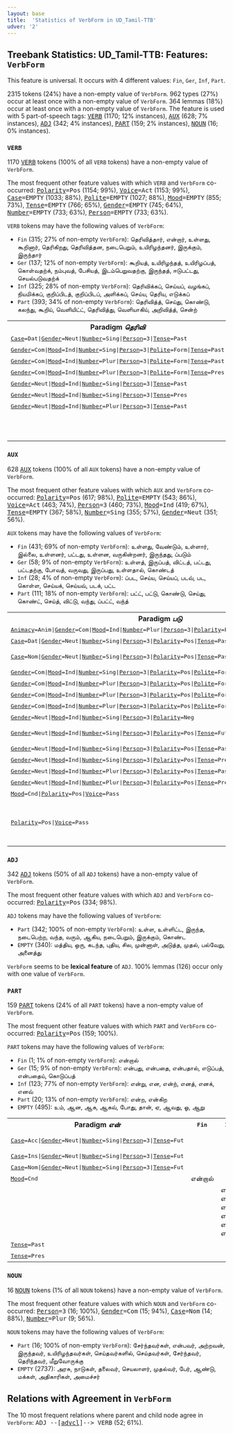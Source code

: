 ```yaml
---
layout: base
title:  'Statistics of VerbForm in UD_Tamil-TTB'
udver: '2'
---
```


## Treebank Statistics: UD_Tamil-TTB: Features: `VerbForm`

This feature is universal.
It occurs with 4 different values: `Fin`, `Ger`, `Inf`, `Part`.

2315 tokens (24%) have a non-empty value of `VerbForm`.
962 types (27%) occur at least once with a non-empty value of `VerbForm`.
364 lemmas (18%) occur at least once with a non-empty value of `VerbForm`.
The feature is used with 5 part-of-speech tags: <tt><a href="ta_ttb-pos-VERB.html">VERB</a></tt> (1170; 12% instances), <tt><a href="ta_ttb-pos-AUX.html">AUX</a></tt> (628; 7% instances), <tt><a href="ta_ttb-pos-ADJ.html">ADJ</a></tt> (342; 4% instances), <tt><a href="ta_ttb-pos-PART.html">PART</a></tt> (159; 2% instances), <tt><a href="ta_ttb-pos-NOUN.html">NOUN</a></tt> (16; 0% instances).

### `VERB`

1170 <tt><a href="ta_ttb-pos-VERB.html">VERB</a></tt> tokens (100% of all `VERB` tokens) have a non-empty value of `VerbForm`.

The most frequent other feature values with which `VERB` and `VerbForm` co-occurred: <tt><a href="ta_ttb-feat-Polarity.html">Polarity</a></tt><tt>=Pos</tt> (1154; 99%), <tt><a href="ta_ttb-feat-Voice.html">Voice</a></tt><tt>=Act</tt> (1153; 99%), <tt><a href="ta_ttb-feat-Case.html">Case</a></tt><tt>=EMPTY</tt> (1033; 88%), <tt><a href="ta_ttb-feat-Polite.html">Polite</a></tt><tt>=EMPTY</tt> (1027; 88%), <tt><a href="ta_ttb-feat-Mood.html">Mood</a></tt><tt>=EMPTY</tt> (855; 73%), <tt><a href="ta_ttb-feat-Tense.html">Tense</a></tt><tt>=EMPTY</tt> (766; 65%), <tt><a href="ta_ttb-feat-Gender.html">Gender</a></tt><tt>=EMPTY</tt> (745; 64%), <tt><a href="ta_ttb-feat-Number.html">Number</a></tt><tt>=EMPTY</tt> (733; 63%), <tt><a href="ta_ttb-feat-Person.html">Person</a></tt><tt>=EMPTY</tt> (733; 63%).

`VERB` tokens may have the following values of `VerbForm`:

* `Fin` (315; 27% of non-empty `VerbForm`): தெரிவித்தார், என்றார், உள்ளது, கூறினார், தெரிகிறது, தெரிவித்தன, நடைபெறும், உயிரிழந்தனர், இருக்கும், இருந்தார்
* `Ger` (137; 12% of non-empty `VerbForm`): கூறியத், உயிரிழந்தத், உயிரிழப்பத், கொள்வதற்க், நம்புவத், பேசியத், இடம்பெறுவதற்கு, இருந்தத், ஈடுபட்டது, செயல்படுவதற்க்
* `Inf` (325; 28% of non-empty `VerbForm`): தெரிவிக்கப், செய்யப், வழங்கப், நியமிக்கப், குறிப்பிடத், குறிப்பிடப், அளிக்கப், செய்ய, தெரிய, எடுக்கப்
* `Part` (393; 34% of non-empty `VerbForm`): தெரிவித்த், செய்து, கொண்டு, கலந்து, கூறிய், வெளியிட்ட், தெரிவித்து, வெளியாகிய், அறிவித்த், சென்ற்

<table>
  <tr><th>Paradigm <i>தெரிவி</i></th><th><tt>Fin</tt></th><th><tt>Inf</tt></th><th><tt>Part</tt></th><th><tt>Ger</tt></th></tr>
  <tr><td><tt><tt><a href="ta_ttb-feat-Case.html">Case</a></tt><tt>=Dat</tt>|<tt><a href="ta_ttb-feat-Gender.html">Gender</a></tt><tt>=Neut</tt>|<tt><a href="ta_ttb-feat-Number.html">Number</a></tt><tt>=Sing</tt>|<tt><a href="ta_ttb-feat-Person.html">Person</a></tt><tt>=3</tt>|<tt><a href="ta_ttb-feat-Tense.html">Tense</a></tt><tt>=Past</tt></tt></td><td></td><td></td><td></td><td>தெரிவித்ததற்க்</td></tr>
  <tr><td><tt><tt><a href="ta_ttb-feat-Gender.html">Gender</a></tt><tt>=Com</tt>|<tt><a href="ta_ttb-feat-Mood.html">Mood</a></tt><tt>=Ind</tt>|<tt><a href="ta_ttb-feat-Number.html">Number</a></tt><tt>=Sing</tt>|<tt><a href="ta_ttb-feat-Person.html">Person</a></tt><tt>=3</tt>|<tt><a href="ta_ttb-feat-Polite.html">Polite</a></tt><tt>=Form</tt>|<tt><a href="ta_ttb-feat-Tense.html">Tense</a></tt><tt>=Past</tt></tt></td><td>தெரிவித்தார்</td><td></td><td></td><td></td></tr>
  <tr><td><tt><tt><a href="ta_ttb-feat-Gender.html">Gender</a></tt><tt>=Com</tt>|<tt><a href="ta_ttb-feat-Mood.html">Mood</a></tt><tt>=Ind</tt>|<tt><a href="ta_ttb-feat-Number.html">Number</a></tt><tt>=Plur</tt>|<tt><a href="ta_ttb-feat-Person.html">Person</a></tt><tt>=3</tt>|<tt><a href="ta_ttb-feat-Polite.html">Polite</a></tt><tt>=Form</tt>|<tt><a href="ta_ttb-feat-Tense.html">Tense</a></tt><tt>=Past</tt></tt></td><td>தெரிவித்தனர்</td><td></td><td></td><td></td></tr>
  <tr><td><tt><tt><a href="ta_ttb-feat-Gender.html">Gender</a></tt><tt>=Com</tt>|<tt><a href="ta_ttb-feat-Mood.html">Mood</a></tt><tt>=Ind</tt>|<tt><a href="ta_ttb-feat-Number.html">Number</a></tt><tt>=Plur</tt>|<tt><a href="ta_ttb-feat-Person.html">Person</a></tt><tt>=3</tt>|<tt><a href="ta_ttb-feat-Polite.html">Polite</a></tt><tt>=Form</tt>|<tt><a href="ta_ttb-feat-Tense.html">Tense</a></tt><tt>=Pres</tt></tt></td><td>தெரிவிக்கின்றனர்</td><td></td><td></td><td></td></tr>
  <tr><td><tt><tt><a href="ta_ttb-feat-Gender.html">Gender</a></tt><tt>=Neut</tt>|<tt><a href="ta_ttb-feat-Mood.html">Mood</a></tt><tt>=Ind</tt>|<tt><a href="ta_ttb-feat-Number.html">Number</a></tt><tt>=Sing</tt>|<tt><a href="ta_ttb-feat-Person.html">Person</a></tt><tt>=3</tt>|<tt><a href="ta_ttb-feat-Tense.html">Tense</a></tt><tt>=Past</tt></tt></td><td>தெரிவித்தது</td><td></td><td></td><td></td></tr>
  <tr><td><tt><tt><a href="ta_ttb-feat-Gender.html">Gender</a></tt><tt>=Neut</tt>|<tt><a href="ta_ttb-feat-Mood.html">Mood</a></tt><tt>=Ind</tt>|<tt><a href="ta_ttb-feat-Number.html">Number</a></tt><tt>=Sing</tt>|<tt><a href="ta_ttb-feat-Person.html">Person</a></tt><tt>=3</tt>|<tt><a href="ta_ttb-feat-Tense.html">Tense</a></tt><tt>=Pres</tt></tt></td><td>தெரிவிக்கிறது</td><td></td><td></td><td></td></tr>
  <tr><td><tt><tt><a href="ta_ttb-feat-Gender.html">Gender</a></tt><tt>=Neut</tt>|<tt><a href="ta_ttb-feat-Mood.html">Mood</a></tt><tt>=Ind</tt>|<tt><a href="ta_ttb-feat-Number.html">Number</a></tt><tt>=Plur</tt>|<tt><a href="ta_ttb-feat-Person.html">Person</a></tt><tt>=3</tt>|<tt><a href="ta_ttb-feat-Tense.html">Tense</a></tt><tt>=Past</tt></tt></td><td>தெரிவித்தன</td><td></td><td></td><td></td></tr>
  <tr><td><tt></tt></td><td></td><td>தெரிவிக்கப்</td><td>தெரிவித்த், தெரிவித்து, தெரிவித்துக்</td><td></td></tr>
</table>

### `AUX`

628 <tt><a href="ta_ttb-pos-AUX.html">AUX</a></tt> tokens (100% of all `AUX` tokens) have a non-empty value of `VerbForm`.

The most frequent other feature values with which `AUX` and `VerbForm` co-occurred: <tt><a href="ta_ttb-feat-Polarity.html">Polarity</a></tt><tt>=Pos</tt> (617; 98%), <tt><a href="ta_ttb-feat-Polite.html">Polite</a></tt><tt>=EMPTY</tt> (543; 86%), <tt><a href="ta_ttb-feat-Voice.html">Voice</a></tt><tt>=Act</tt> (463; 74%), <tt><a href="ta_ttb-feat-Person.html">Person</a></tt><tt>=3</tt> (460; 73%), <tt><a href="ta_ttb-feat-Mood.html">Mood</a></tt><tt>=Ind</tt> (419; 67%), <tt><a href="ta_ttb-feat-Tense.html">Tense</a></tt><tt>=EMPTY</tt> (367; 58%), <tt><a href="ta_ttb-feat-Number.html">Number</a></tt><tt>=Sing</tt> (355; 57%), <tt><a href="ta_ttb-feat-Gender.html">Gender</a></tt><tt>=Neut</tt> (351; 56%).

`AUX` tokens may have the following values of `VerbForm`:

* `Fin` (431; 69% of non-empty `VerbForm`): உள்ளது, வேண்டும், உள்ளார், இல்லை, உள்ளனர், பட்டது, உள்ளன, வருகின்றனர், இருந்தது, ப்படும்
* `Ger` (58; 9% of non-empty `VerbForm`): உள்ளத், இருப்பத், விட்டத், பட்டது, பட்டதற்கு, போவத், வருவது, இருப்பது, உள்ளதால், கொண்டத்
* `Inf` (28; 4% of non-empty `VerbForm`): ப்பட, செய்ய, செய்யப், படவ், பட, கொள்ள, செய்யக், செய்யவ், படக், பட்ட
* `Part` (111; 18% of non-empty `VerbForm`): பட்ட், பட்டு, கொண்டு, செய்து, கொண்ட், செய்த், விட்டு, வந்து, ப்பட்ட், வந்த்

<table>
  <tr><th>Paradigm <i>படு</i></th><th><tt>Fin</tt></th><th><tt>Inf</tt></th><th><tt>Part</tt></th><th><tt>Ger</tt></th></tr>
  <tr><td><tt><tt><a href="ta_ttb-feat-Animacy.html">Animacy</a></tt><tt>=Anim</tt>|<tt><a href="ta_ttb-feat-Gender.html">Gender</a></tt><tt>=Com</tt>|<tt><a href="ta_ttb-feat-Mood.html">Mood</a></tt><tt>=Ind</tt>|<tt><a href="ta_ttb-feat-Number.html">Number</a></tt><tt>=Plur</tt>|<tt><a href="ta_ttb-feat-Person.html">Person</a></tt><tt>=3</tt>|<tt><a href="ta_ttb-feat-Polarity.html">Polarity</a></tt><tt>=Pos</tt>|<tt><a href="ta_ttb-feat-Tense.html">Tense</a></tt><tt>=Pres</tt>|<tt><a href="ta_ttb-feat-Voice.html">Voice</a></tt><tt>=Pass</tt></tt></td><td>படுகின்றனர்</td><td></td><td></td><td></td></tr>
  <tr><td><tt><tt><a href="ta_ttb-feat-Case.html">Case</a></tt><tt>=Dat</tt>|<tt><a href="ta_ttb-feat-Gender.html">Gender</a></tt><tt>=Neut</tt>|<tt><a href="ta_ttb-feat-Number.html">Number</a></tt><tt>=Sing</tt>|<tt><a href="ta_ttb-feat-Person.html">Person</a></tt><tt>=3</tt>|<tt><a href="ta_ttb-feat-Polarity.html">Polarity</a></tt><tt>=Pos</tt>|<tt><a href="ta_ttb-feat-Tense.html">Tense</a></tt><tt>=Past</tt>|<tt><a href="ta_ttb-feat-Voice.html">Voice</a></tt><tt>=Pass</tt></tt></td><td></td><td></td><td></td><td>பட்டதற்கு</td></tr>
  <tr><td><tt><tt><a href="ta_ttb-feat-Case.html">Case</a></tt><tt>=Nom</tt>|<tt><a href="ta_ttb-feat-Gender.html">Gender</a></tt><tt>=Neut</tt>|<tt><a href="ta_ttb-feat-Number.html">Number</a></tt><tt>=Sing</tt>|<tt><a href="ta_ttb-feat-Person.html">Person</a></tt><tt>=3</tt>|<tt><a href="ta_ttb-feat-Polarity.html">Polarity</a></tt><tt>=Pos</tt>|<tt><a href="ta_ttb-feat-Tense.html">Tense</a></tt><tt>=Past</tt>|<tt><a href="ta_ttb-feat-Voice.html">Voice</a></tt><tt>=Pass</tt></tt></td><td></td><td></td><td></td><td>பட்டது, பட்டத்</td></tr>
  <tr><td><tt><tt><a href="ta_ttb-feat-Gender.html">Gender</a></tt><tt>=Com</tt>|<tt><a href="ta_ttb-feat-Mood.html">Mood</a></tt><tt>=Ind</tt>|<tt><a href="ta_ttb-feat-Number.html">Number</a></tt><tt>=Sing</tt>|<tt><a href="ta_ttb-feat-Person.html">Person</a></tt><tt>=3</tt>|<tt><a href="ta_ttb-feat-Polarity.html">Polarity</a></tt><tt>=Pos</tt>|<tt><a href="ta_ttb-feat-Polite.html">Polite</a></tt><tt>=Form</tt>|<tt><a href="ta_ttb-feat-Tense.html">Tense</a></tt><tt>=Past</tt>|<tt><a href="ta_ttb-feat-Voice.html">Voice</a></tt><tt>=Pass</tt></tt></td><td>பட்டார்</td><td></td><td></td><td></td></tr>
  <tr><td><tt><tt><a href="ta_ttb-feat-Gender.html">Gender</a></tt><tt>=Com</tt>|<tt><a href="ta_ttb-feat-Mood.html">Mood</a></tt><tt>=Ind</tt>|<tt><a href="ta_ttb-feat-Number.html">Number</a></tt><tt>=Plur</tt>|<tt><a href="ta_ttb-feat-Person.html">Person</a></tt><tt>=3</tt>|<tt><a href="ta_ttb-feat-Polarity.html">Polarity</a></tt><tt>=Pos</tt>|<tt><a href="ta_ttb-feat-Polite.html">Polite</a></tt><tt>=Form</tt>|<tt><a href="ta_ttb-feat-Tense.html">Tense</a></tt><tt>=Fut</tt>|<tt><a href="ta_ttb-feat-Voice.html">Voice</a></tt><tt>=Pass</tt></tt></td><td>படுவார்கள்</td><td></td><td></td><td></td></tr>
  <tr><td><tt><tt><a href="ta_ttb-feat-Gender.html">Gender</a></tt><tt>=Com</tt>|<tt><a href="ta_ttb-feat-Mood.html">Mood</a></tt><tt>=Ind</tt>|<tt><a href="ta_ttb-feat-Number.html">Number</a></tt><tt>=Plur</tt>|<tt><a href="ta_ttb-feat-Person.html">Person</a></tt><tt>=3</tt>|<tt><a href="ta_ttb-feat-Polarity.html">Polarity</a></tt><tt>=Pos</tt>|<tt><a href="ta_ttb-feat-Polite.html">Polite</a></tt><tt>=Form</tt>|<tt><a href="ta_ttb-feat-Tense.html">Tense</a></tt><tt>=Past</tt>|<tt><a href="ta_ttb-feat-Voice.html">Voice</a></tt><tt>=Pass</tt></tt></td><td>பட்டனர்</td><td></td><td></td><td></td></tr>
  <tr><td><tt><tt><a href="ta_ttb-feat-Gender.html">Gender</a></tt><tt>=Com</tt>|<tt><a href="ta_ttb-feat-Mood.html">Mood</a></tt><tt>=Ind</tt>|<tt><a href="ta_ttb-feat-Number.html">Number</a></tt><tt>=Plur</tt>|<tt><a href="ta_ttb-feat-Person.html">Person</a></tt><tt>=3</tt>|<tt><a href="ta_ttb-feat-Polarity.html">Polarity</a></tt><tt>=Pos</tt>|<tt><a href="ta_ttb-feat-Polite.html">Polite</a></tt><tt>=Form</tt>|<tt><a href="ta_ttb-feat-Tense.html">Tense</a></tt><tt>=Pres</tt>|<tt><a href="ta_ttb-feat-Voice.html">Voice</a></tt><tt>=Pass</tt></tt></td><td>படுகின்றனர்</td><td></td><td></td><td></td></tr>
  <tr><td><tt><tt><a href="ta_ttb-feat-Gender.html">Gender</a></tt><tt>=Neut</tt>|<tt><a href="ta_ttb-feat-Mood.html">Mood</a></tt><tt>=Ind</tt>|<tt><a href="ta_ttb-feat-Number.html">Number</a></tt><tt>=Sing</tt>|<tt><a href="ta_ttb-feat-Person.html">Person</a></tt><tt>=3</tt>|<tt><a href="ta_ttb-feat-Polarity.html">Polarity</a></tt><tt>=Neg</tt></tt></td><td>படாது</td><td></td><td></td><td></td></tr>
  <tr><td><tt><tt><a href="ta_ttb-feat-Gender.html">Gender</a></tt><tt>=Neut</tt>|<tt><a href="ta_ttb-feat-Mood.html">Mood</a></tt><tt>=Ind</tt>|<tt><a href="ta_ttb-feat-Number.html">Number</a></tt><tt>=Sing</tt>|<tt><a href="ta_ttb-feat-Person.html">Person</a></tt><tt>=3</tt>|<tt><a href="ta_ttb-feat-Polarity.html">Polarity</a></tt><tt>=Pos</tt>|<tt><a href="ta_ttb-feat-Tense.html">Tense</a></tt><tt>=Fut</tt>|<tt><a href="ta_ttb-feat-Voice.html">Voice</a></tt><tt>=Pass</tt></tt></td><td>ப்படும், படும்</td><td></td><td></td><td></td></tr>
  <tr><td><tt><tt><a href="ta_ttb-feat-Gender.html">Gender</a></tt><tt>=Neut</tt>|<tt><a href="ta_ttb-feat-Mood.html">Mood</a></tt><tt>=Ind</tt>|<tt><a href="ta_ttb-feat-Number.html">Number</a></tt><tt>=Sing</tt>|<tt><a href="ta_ttb-feat-Person.html">Person</a></tt><tt>=3</tt>|<tt><a href="ta_ttb-feat-Polarity.html">Polarity</a></tt><tt>=Pos</tt>|<tt><a href="ta_ttb-feat-Tense.html">Tense</a></tt><tt>=Past</tt>|<tt><a href="ta_ttb-feat-Voice.html">Voice</a></tt><tt>=Pass</tt></tt></td><td>பட்டது</td><td></td><td></td><td></td></tr>
  <tr><td><tt><tt><a href="ta_ttb-feat-Gender.html">Gender</a></tt><tt>=Neut</tt>|<tt><a href="ta_ttb-feat-Mood.html">Mood</a></tt><tt>=Ind</tt>|<tt><a href="ta_ttb-feat-Number.html">Number</a></tt><tt>=Sing</tt>|<tt><a href="ta_ttb-feat-Person.html">Person</a></tt><tt>=3</tt>|<tt><a href="ta_ttb-feat-Polarity.html">Polarity</a></tt><tt>=Pos</tt>|<tt><a href="ta_ttb-feat-Tense.html">Tense</a></tt><tt>=Pres</tt>|<tt><a href="ta_ttb-feat-Voice.html">Voice</a></tt><tt>=Pass</tt></tt></td><td>படுகிறது</td><td></td><td></td><td></td></tr>
  <tr><td><tt><tt><a href="ta_ttb-feat-Gender.html">Gender</a></tt><tt>=Neut</tt>|<tt><a href="ta_ttb-feat-Mood.html">Mood</a></tt><tt>=Ind</tt>|<tt><a href="ta_ttb-feat-Number.html">Number</a></tt><tt>=Plur</tt>|<tt><a href="ta_ttb-feat-Person.html">Person</a></tt><tt>=3</tt>|<tt><a href="ta_ttb-feat-Polarity.html">Polarity</a></tt><tt>=Pos</tt>|<tt><a href="ta_ttb-feat-Tense.html">Tense</a></tt><tt>=Past</tt>|<tt><a href="ta_ttb-feat-Voice.html">Voice</a></tt><tt>=Pass</tt></tt></td><td>பட்டன</td><td></td><td></td><td></td></tr>
  <tr><td><tt><tt><a href="ta_ttb-feat-Gender.html">Gender</a></tt><tt>=Neut</tt>|<tt><a href="ta_ttb-feat-Mood.html">Mood</a></tt><tt>=Ind</tt>|<tt><a href="ta_ttb-feat-Number.html">Number</a></tt><tt>=Plur</tt>|<tt><a href="ta_ttb-feat-Person.html">Person</a></tt><tt>=3</tt>|<tt><a href="ta_ttb-feat-Polarity.html">Polarity</a></tt><tt>=Pos</tt>|<tt><a href="ta_ttb-feat-Tense.html">Tense</a></tt><tt>=Pres</tt>|<tt><a href="ta_ttb-feat-Voice.html">Voice</a></tt><tt>=Pass</tt></tt></td><td>படுகின்றன</td><td></td><td></td><td></td></tr>
  <tr><td><tt><tt><a href="ta_ttb-feat-Mood.html">Mood</a></tt><tt>=Cnd</tt>|<tt><a href="ta_ttb-feat-Polarity.html">Polarity</a></tt><tt>=Pos</tt>|<tt><a href="ta_ttb-feat-Voice.html">Voice</a></tt><tt>=Pass</tt></tt></td><td>பட்டால்</td><td></td><td></td><td></td></tr>
  <tr><td><tt><tt><a href="ta_ttb-feat-Polarity.html">Polarity</a></tt><tt>=Pos</tt>|<tt><a href="ta_ttb-feat-Voice.html">Voice</a></tt><tt>=Pass</tt></tt></td><td></td><td>ப்பட, படவ், பட, படக், பட்ட</td><td>பட்ட், பட்டு, ப்பட்ட்</td><td></td></tr>
</table>

### `ADJ`

342 <tt><a href="ta_ttb-pos-ADJ.html">ADJ</a></tt> tokens (50% of all `ADJ` tokens) have a non-empty value of `VerbForm`.

The most frequent other feature values with which `ADJ` and `VerbForm` co-occurred: <tt><a href="ta_ttb-feat-Polarity.html">Polarity</a></tt><tt>=Pos</tt> (334; 98%).

`ADJ` tokens may have the following values of `VerbForm`:

* `Part` (342; 100% of non-empty `VerbForm`): உள்ள, உள்ளிட்ட, இருந்த, நடைபெற்ற, வந்த, வரும், ஆகிய, நடைபெறும், இருக்கும், கொண்ட
* `EMPTY` (340): மத்திய, ஒரு, கடந்த, புதிய, சில, முன்னாள், அடுத்த, முதல், பல்வேறு, அனைத்து

`VerbForm` seems to be **lexical feature** of `ADJ`. 100% lemmas (126) occur only with one value of `VerbForm`.

### `PART`

159 <tt><a href="ta_ttb-pos-PART.html">PART</a></tt> tokens (24% of all `PART` tokens) have a non-empty value of `VerbForm`.

The most frequent other feature values with which `PART` and `VerbForm` co-occurred: <tt><a href="ta_ttb-feat-Polarity.html">Polarity</a></tt><tt>=Pos</tt> (159; 100%).

`PART` tokens may have the following values of `VerbForm`:

* `Fin` (1; 1% of non-empty `VerbForm`): என்றால்
* `Ger` (15; 9% of non-empty `VerbForm`): என்பது, என்பதை, என்பதால், எடுப்பத், என்பதைய், கொடுப்பத்
* `Inf` (123; 77% of non-empty `VerbForm`): என்று, என, என்ற், எனத், எனக், எனவ்
* `Part` (20; 13% of non-empty `VerbForm`): என்ற, என்கிற
* `EMPTY` (495): உம், ஆன, ஆக, ஆகவ், போது, தான், ஏ, ஆவது, ஓ, ஆறு

<table>
  <tr><th>Paradigm <i>என்</i></th><th><tt>Fin</tt></th><th><tt>Inf</tt></th><th><tt>Part</tt></th><th><tt>Ger</tt></th></tr>
  <tr><td><tt><tt><a href="ta_ttb-feat-Case.html">Case</a></tt><tt>=Acc</tt>|<tt><a href="ta_ttb-feat-Gender.html">Gender</a></tt><tt>=Neut</tt>|<tt><a href="ta_ttb-feat-Number.html">Number</a></tt><tt>=Sing</tt>|<tt><a href="ta_ttb-feat-Person.html">Person</a></tt><tt>=3</tt>|<tt><a href="ta_ttb-feat-Tense.html">Tense</a></tt><tt>=Fut</tt></tt></td><td></td><td></td><td></td><td>என்பதை, என்பதைய்</td></tr>
  <tr><td><tt><tt><a href="ta_ttb-feat-Case.html">Case</a></tt><tt>=Ins</tt>|<tt><a href="ta_ttb-feat-Gender.html">Gender</a></tt><tt>=Neut</tt>|<tt><a href="ta_ttb-feat-Number.html">Number</a></tt><tt>=Sing</tt>|<tt><a href="ta_ttb-feat-Person.html">Person</a></tt><tt>=3</tt>|<tt><a href="ta_ttb-feat-Tense.html">Tense</a></tt><tt>=Fut</tt></tt></td><td></td><td></td><td></td><td>என்பதால்</td></tr>
  <tr><td><tt><tt><a href="ta_ttb-feat-Case.html">Case</a></tt><tt>=Nom</tt>|<tt><a href="ta_ttb-feat-Gender.html">Gender</a></tt><tt>=Neut</tt>|<tt><a href="ta_ttb-feat-Number.html">Number</a></tt><tt>=Sing</tt>|<tt><a href="ta_ttb-feat-Person.html">Person</a></tt><tt>=3</tt>|<tt><a href="ta_ttb-feat-Tense.html">Tense</a></tt><tt>=Fut</tt></tt></td><td></td><td></td><td></td><td>என்பது</td></tr>
  <tr><td><tt><tt><a href="ta_ttb-feat-Mood.html">Mood</a></tt><tt>=Cnd</tt></tt></td><td>என்றால்</td><td></td><td></td><td></td></tr>
  <tr><td><tt></tt></td><td></td><td>என்று, என, என்ற், எனத், எனக், எனவ்</td><td></td><td></td></tr>
  <tr><td><tt><tt><a href="ta_ttb-feat-Tense.html">Tense</a></tt><tt>=Past</tt></tt></td><td></td><td></td><td>என்ற</td><td></td></tr>
  <tr><td><tt><tt><a href="ta_ttb-feat-Tense.html">Tense</a></tt><tt>=Pres</tt></tt></td><td></td><td></td><td>என்கிற</td><td></td></tr>
</table>

### `NOUN`

16 <tt><a href="ta_ttb-pos-NOUN.html">NOUN</a></tt> tokens (1% of all `NOUN` tokens) have a non-empty value of `VerbForm`.

The most frequent other feature values with which `NOUN` and `VerbForm` co-occurred: <tt><a href="ta_ttb-feat-Person.html">Person</a></tt><tt>=3</tt> (16; 100%), <tt><a href="ta_ttb-feat-Gender.html">Gender</a></tt><tt>=Com</tt> (15; 94%), <tt><a href="ta_ttb-feat-Case.html">Case</a></tt><tt>=Nom</tt> (14; 88%), <tt><a href="ta_ttb-feat-Number.html">Number</a></tt><tt>=Plur</tt> (9; 56%).

`NOUN` tokens may have the following values of `VerbForm`:

* `Part` (16; 100% of non-empty `VerbForm`): சேர்ந்தவர்கள், என்பவர், அற்றவன், இருந்தவர், உயிரிழந்தவர்கள், செய்தவர்களில், செய்தவர்கள், சேர்ந்தவர், தெரிந்தவர், மீறுவோருக்கு
* `EMPTY` (2737): அரசு, நாடுகள், தலைவர், செயலாளர், முதல்வர், பேர், ஆண்டு, மக்கள், அதிகாரிகள், அமைச்சர்

## Relations with Agreement in `VerbForm`

The 10 most frequent relations where parent and child node agree in `VerbForm`:
<tt>ADJ --[<tt><a href="ta_ttb-dep-advcl.html">advcl</a></tt>]--> VERB</tt> (52; 61%).

